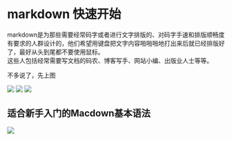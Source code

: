 # markdown 快速开始

markdown是为那些需要经常码字或者进行文字排版的、对码字手速和排版顺畅度有要求的人群设计的，他们希望用键盘把文字内容啪啪啪地打出来后就已经排版好了，最好从头到尾都不要使用鼠标。  
这些人包括经常需要写文档的码农、博客写手、网站小编、出版业人士等等。

不多说了，先上图

![](https://raw.githubusercontent.com/TevinLi/amWiki/master/files/figure/d1.png)
![](https://raw.githubusercontent.com/TevinLi/amWiki/master/files/figure/d2.png)
![](https://raw.githubusercontent.com/TevinLi/amWiki/master/files/figure/d3.png)

## 适合新手入门的Macdown基本语法
![](https://raw.githubusercontent.com/TevinLi/amWiki/master/files/figure/a1.png)

